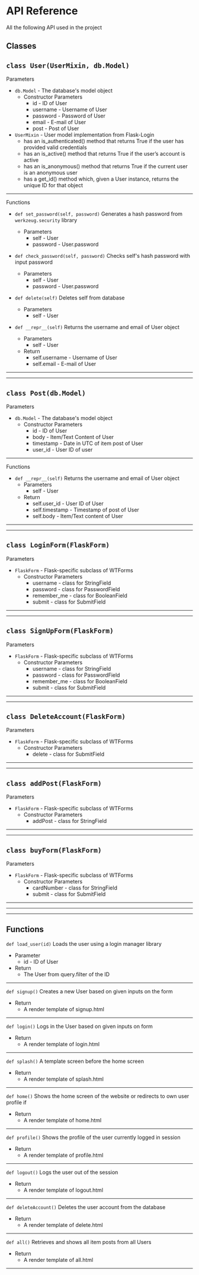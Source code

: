 # API Reference

All the following API used in the project

## Classes
`class User(UserMixin, db.Model)`
----------
Parameters

* `db.Model` - The database's model object
    * Constructor Parameters
        * id - ID of User
        * username - Username of User
        * password - Password of User
        * email - E-mail of User
        * post - Post of User
* `UserMixin` - User model implementation from Flask-Login
    * has an is_authenticated() method that returns True if the user has provided valid credentials
    * has an is_active() method that returns True if the user’s account is active
    * has an is_anonymous() method that returns True if the current user is an anonymous user
    * has a get_id() method which, given a User instance, returns the unique ID for that object
----------
Functions
* `def set_password(self, password)`
    Generates a hash password from `werkzeug.security` library
    * Parameters
        * self - User
        * password - User.password

* `def check_password(self, password)`
    Checks self's hash password with input password
    * Parameters
        * self - User
        * password - User.password

* `def delete(self)`
    Deletes self from database
    * Parameters
        * self - User

*   `def __repr__(self)`
    Returns the username and email of User object
    * Parameters
        * self - User
    * Return
        * self.username - Username of User
        * self.email - E-mail of User
----------
----------
`class Post(db.Model)`
----------
Parameters

* `db.Model` - The database's model object
    * Constructor Parameters
        * id - ID of User
        * body - Item/Text Content of User
        * timestamp - Date in UTC of item post of User
        * user_id - User ID of user
----------
Functions
* `def __repr__(self)`
    Returns the username and email of User object
    * Parameters
        * self - User
    * Return
        * self.user_id - User ID of User
        * self.timestamp - Timestamp of post of User
        * self.body - Item/Text content of User
----------
----------
`class LoginForm(FlaskForm)`
----------
Parameters
* `FlaskForm` - Flask-specific subclass of WTForms 
    * Constructor Parameters
        * username - class for StringField
        * password - class for PasswordField
        * remember_me - class for BooleanField
        * submit - class for SubmitField
----------
----------
`class SignUpForm(FlaskForm)`
----------
Parameters
* `FlaskForm` - Flask-specific subclass of WTForms 
    * Constructor Parameters
        * username - class for StringField
        * password - class for PasswordField
        * remember_me - class for BooleanField
        * submit - class for SubmitField
----------
----------
`class DeleteAccount(FlaskForm)`
----------
Parameters
* `FlaskForm` - Flask-specific subclass of WTForms 
    * Constructor Parameters
        * delete - class for SubmitField
----------
----------
`class addPost(FlaskForm)`
----------
Parameters
* `FlaskForm` - Flask-specific subclass of WTForms 
    * Constructor Parameters
        * addPost - class for StringField
----------
----------
`class buyForm(FlaskForm)`
----------
Parameters
* `FlaskForm` - Flask-specific subclass of WTForms 
    * Constructor Parameters
        * cardNumber - class for StringField
        * submit - class for SubmitField
----------
----------
----------
## Functions
`def load_user(id)`
Loads the user using a login manager library
* Parameter
    * id - ID of User
* Return
    * The User from query.filter of the ID
----------
`def signup()`
Creates a new User based on given inputs on the form
* Return
    * A render template of signup.html
----------
`def login()`
Logs in the User based on given inputs on form
* Return
    * A render template of login.html
----------
`def splash()`
A template screen before the home screen
* Return
    * A render template of splash.html
----------
`def home()`
Shows the home screen of the website or redirects to own user profile if
* Return
    * A render template of home.html
----------
`def profile()`
Shows the profile of the user currently logged in session
* Return
    * A render template of profile.html
----------
`def logout()`
Logs the user out of the session
* Return
    * A render template of logout.html
----------
`def deleteAccount()`
Deletes the user account from the database
* Return
    * A render template of delete.html
----------
`def all()`
Retrieves and shows all item posts from all Users
* Return
    * A render template of all.html
----------

